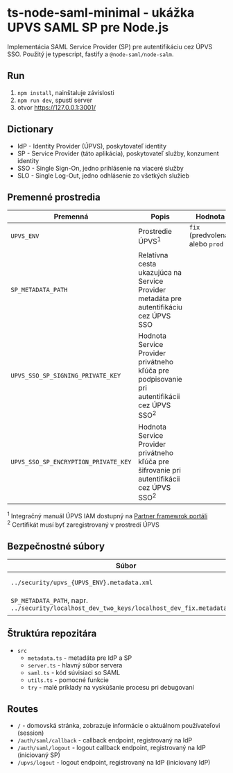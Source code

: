 # ts-node-saml-minimal - ukážka UPVS SAML SP pre Node.js

Implementácia SAML Service Provider (SP) pre autentifikáciu cez ÚPVS SSO. Použitý je typescript, fastify a `@node-saml/node-salm`.

## Run

1. `npm install`, nainštaluje závislosti
2. `npm run dev`, spustí server
3. otvor https://127.0.0.1:3001/

## Dictionary

- IdP - Identity Provider (ÚPVS), poskytovateľ identity
- SP - Service Provider (táto aplikácia), poskytovateľ služby, konzument identity
- SSO - Single Sign-On, jedno prihlásenie na viaceré služby
- SLO - Single Log-Out, jedno odhlásenie zo všetkých služieb

## Premenné prostredia

| Premenná                             | Popis                                                                                                  | Hodnota                         |
| ------------------------------------ | ------------------------------------------------------------------------------------------------------ | ------------------------------- |
| `UPVS_ENV`                           | Prostredie ÚPVS<sup>1</sup>                                                                            | `fix` (predvolená) alebo `prod` |
| `SP_METADATA_PATH`                   | Relatívna cesta ukazujúca na Service Provider metadáta pre autentifikáciu cez ÚPVS SSO                 |
| `UPVS_SSO_SP_SIGNING_PRIVATE_KEY`    | Hodnota Service Provider privátneho kľúča pre podpisovanie pri autentifikácii cez ÚPVS SSO<sup>2</sup> |
| `UPVS_SSO_SP_ENCRYPTION_PRIVATE_KEY` | Hodnota Service Provider privátneho kľúča pre šifrovanie pri autentifikácii cez ÚPVS SSO<sup>2</sup>   |

<sup>1</sup> Integračný manuál ÚPVS IAM dostupný na [Partner framewrok portáli](https://kp.gov.sk/pf)  
<sup>2</sup> Certifikát musí byť zaregistrovaný v prostredí ÚPVS

## Bezpečnostné súbory

| Súbor                                                                                         | Popis                    |
| --------------------------------------------------------------------------------------------- | ------------------------ |
| `../security/upvs_{UPVS_ENV}.metadata.xml`                                                    | Metadáta IdP<sup>1</sup> |
| `SP_METADATA_PATH`, napr. `../security/localhost_dev_two_keys/localhost_dev_fix.metadata.xml` | Metadáta SP<sup>1</sup>  |

## Štruktúra repozitára

- `src`
  - `metadata.ts` - metadáta pre IdP a SP
  - `server.ts` - hlavný súbor servera
  - `saml.ts` - kód súvisiaci so SAML
  - `utils.ts` - pomocné funkcie
  - `try` - malé príklady na vyskúšanie procesu pri debugovaní

## Routes

- `/` - domovská stránka, zobrazuje informácie o aktuálnom používateľovi (session)
- `/auth/saml/callback` - callback endpoint, registrovaný na IdP
- `/auth/saml/logout` - logout callback endpoint, registrovaný na IdP (iniciovaný SP)
- `/upvs/logout` - logout endpoint, registrovaný na IdP (iniciovaný IdP)
